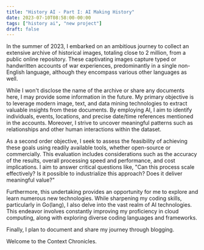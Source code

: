```yaml
---
title: "History AI - Part I: AI Making History"
date: 2023-07-10T08:58:00-00:00
tags: ["history ai", "new project"]
draft: false
---
```


In the summer of 2023, I embarked on an ambitious journey to collect an extensive archive of historical images, totaling close to 2 million, from a public online repository. These captivating images capture typed or handwritten accounts of war experiences, predominantly in a single non-English language, although they encompass various other languages as well.

While I won't disclose the name of the archive or share any documents here, I may provide some information in the future. My primary objective is to leverage modern image, text, and data mining technologies to extract valuable insights from these documents. By employing AI, I aim to identify individuals, events, locations, and precise date/time references mentioned in the accounts. Moreover, I strive to uncover meaningful patterns such as relationships and other human interactions within the dataset.

As a second order objective, I seek to assess the feasibility of achieving these goals using readily available tools, whether open-source or commercially. This evaluation includes considerations such as the accuracy of the results, overall processing speed and performance, and cost implications. I aim to answer critical questions like, "Can this process scale effectively? Is it possible to industrialize this approach? Does it deliver meaningful value?"

Furthermore, this undertaking provides an opportunity for me to explore and learn numerous new technologies. While sharpening my coding skills, particularly in Go(lang), I also delve into the vast realm of AI technologies. This endeavor involves constantly improving my proficiency in cloud computing, along with exploring diverse coding languages and frameworks.

Finally, I plan to document and share my journey through blogging.

Welcome to the Context Chronicles.
